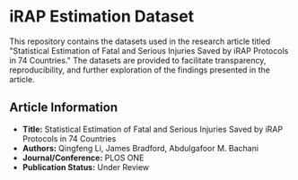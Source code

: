 # iRAP Estimation Dataset
This repository contains the datasets used in the research article titled "Statistical Estimation of Fatal and Serious Injuries Saved by iRAP Protocols in 74 Countries." The datasets are provided to facilitate transparency, reproducibility, and further exploration of the findings presented in the article.

## Article Information

- **Title:** Statistical Estimation of Fatal and Serious Injuries Saved by iRAP Protocols in 74 Countries
- **Authors:** Qingfeng Li, James Bradford, Abdulgafoor M. Bachani
- **Journal/Conference:** PLOS ONE
- **Publication Status:** Under Review
